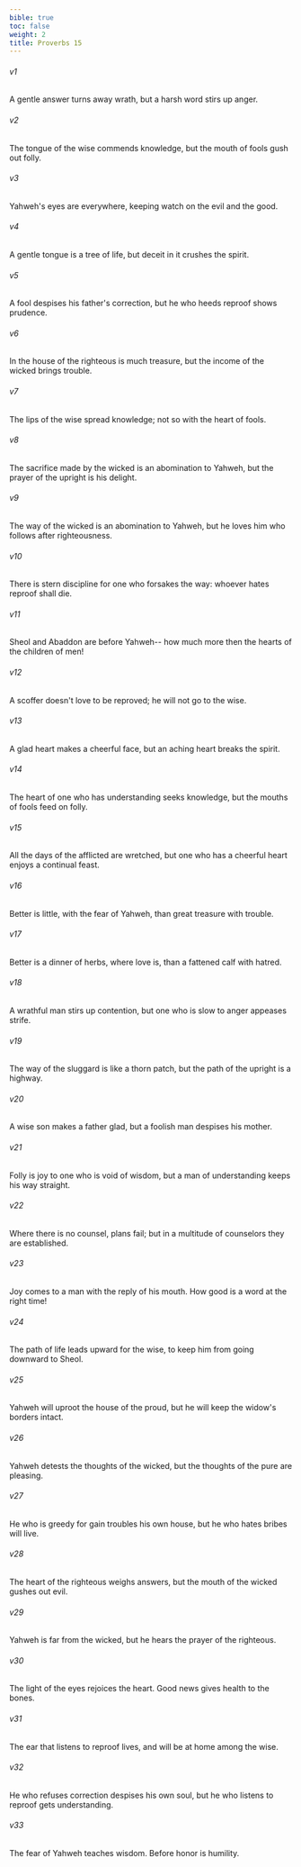 ```yaml
---
bible: true
toc: false
weight: 2
title: Proverbs 15
---
```




###### v1 
A gentle answer turns away wrath, but a harsh word stirs up anger. 

###### v2 
The tongue of the wise commends knowledge, but the mouth of fools gush out folly. 

###### v3 
Yahweh's eyes are everywhere, keeping watch on the evil and the good. 

###### v4 
A gentle tongue is a tree of life, but deceit in it crushes the spirit. 

###### v5 
A fool despises his father's correction, but he who heeds reproof shows prudence. 

###### v6 
In the house of the righteous is much treasure, but the income of the wicked brings trouble. 

###### v7 
The lips of the wise spread knowledge; not so with the heart of fools. 

###### v8 
The sacrifice made by the wicked is an abomination to Yahweh, but the prayer of the upright is his delight. 

###### v9 
The way of the wicked is an abomination to Yahweh, but he loves him who follows after righteousness. 

###### v10 
There is stern discipline for one who forsakes the way: whoever hates reproof shall die. 

###### v11 
Sheol and Abaddon are before Yahweh-- how much more then the hearts of the children of men! 

###### v12 
A scoffer doesn't love to be reproved; he will not go to the wise. 

###### v13 
A glad heart makes a cheerful face, but an aching heart breaks the spirit. 

###### v14 
The heart of one who has understanding seeks knowledge, but the mouths of fools feed on folly. 

###### v15 
All the days of the afflicted are wretched, but one who has a cheerful heart enjoys a continual feast. 

###### v16 
Better is little, with the fear of Yahweh, than great treasure with trouble. 

###### v17 
Better is a dinner of herbs, where love is, than a fattened calf with hatred. 

###### v18 
A wrathful man stirs up contention, but one who is slow to anger appeases strife. 

###### v19 
The way of the sluggard is like a thorn patch, but the path of the upright is a highway. 

###### v20 
A wise son makes a father glad, but a foolish man despises his mother. 

###### v21 
Folly is joy to one who is void of wisdom, but a man of understanding keeps his way straight. 

###### v22 
Where there is no counsel, plans fail; but in a multitude of counselors they are established. 

###### v23 
Joy comes to a man with the reply of his mouth. How good is a word at the right time! 

###### v24 
The path of life leads upward for the wise, to keep him from going downward to Sheol. 

###### v25 
Yahweh will uproot the house of the proud, but he will keep the widow's borders intact. 

###### v26 
Yahweh detests the thoughts of the wicked, but the thoughts of the pure are pleasing. 

###### v27 
He who is greedy for gain troubles his own house, but he who hates bribes will live. 

###### v28 
The heart of the righteous weighs answers, but the mouth of the wicked gushes out evil. 

###### v29 
Yahweh is far from the wicked, but he hears the prayer of the righteous. 

###### v30 
The light of the eyes rejoices the heart. Good news gives health to the bones. 

###### v31 
The ear that listens to reproof lives, and will be at home among the wise. 

###### v32 
He who refuses correction despises his own soul, but he who listens to reproof gets understanding. 

###### v33 
The fear of Yahweh teaches wisdom. Before honor is humility.
